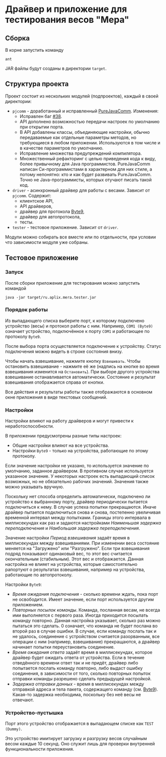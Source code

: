 Драйвер и приложение для тестирования весов "Мера"
==================================================

Сборка
------

В корне запустить команду

    ant

JAR файлы будут созданы в директории `target`.


Структура проекта
-----------------

Проект состоит из нескольких модулей (подпроектов), каждый в своей директории:

- `pjcomm` - доработанный и исправленный [PureJavaComm][]. Изменения:
    - Исправлен баг [#38](https://github.com/nyholku/purejavacomm/issues/38).
    - API дополнено возможностью передачи настроек по умолчанию при открытии
      порта.
    - В API добавлены классы, объединяющие настройки, обычно передаваемые как
      отдельные параметры методов, но требующиеся в любом приложении.
      Используются в том числе и в качестве параметров по умолчанию.
    - Исправление множества предупреждений компилятора.
    - Множественный рефакторинг с целью приведения кода к виду, более привычному
      для Java программистов. PureJavaComm написан Си-программистами в
      характерном для них стиле, а потому непонятно: кто и как будет развивать
      PureJavaComm. Точно не Java-программисты, которых отучают писать такой
      код.
- `driver` - асинхронный драйвер для работы с весами. Зависит от `pjcomm`.
  Содержит:
    - клиентское API,
    - API драйверов,
    - драйвер для протокола [Byte9][],
    - драйвер для автопротокола,
    - тесты.
- `tester` - тестовое приложение. Зависит от `driver`.

[PureJavaComm]: https://github.com/nyholku/purejavacomm
[Byte9]:        http://www.mera-device.ru/scales.pdf

Модули можно собирать все вместе или по отдельности, при условии что
зависимости модуля уже собраны.


Тестовое приложение
-------------------

### Запуск ###

После сборки приложение для тестирования можно запустить командой

    java -jar target/ru.aplix.mera.tester.jar


### Порядок работы ###

Из выпадающего списка выберите порт, к которому подключено устройство (весы)
и протокол работы с ним. Например, `COM1 (Byte9)` означает устройство,
подключённое к порту `COM1` и работающее по протоколу `Byte9`.

После выбора порта осуществляется подключение к устройству. Статус подключения
можно видеть в строке состояния внизу.

Чтобы начать взвешивание, нажмите кнопку `Взвешивать`. Чтобы остановить
взвешивание - нажмите её же (надпись на кнопке во время взвешивания изменится на
`Остановить`). При выборе другого устройства взвешивание останавливается
автоматически. Состояние и результат взвешивания отображается справа от кнопки.

Все действия и результаты работы также отображаются в основном окне приложения
в виде текстовых сообщений.


### Настройки ###

Настройки влияют на работу драйверов и могут привести к неработоспособности.

В приложении предусмотрены разные типы настроек:

- Общие настройки влияют на все устройства.
- Настройки `Byte9` - только на устройства, работающие по этому протоколу.

Если значение настройки не указано, то используется значение по умолчанию,
заданное драйвером. В противном случае используется указанное значение.
У некоторых настроек есть выпадающий список возможных, но не обязательно
рабочих значений. Значения также можно указывать вручную.

Поскольку нет способа определить автоматически, подключено ли устройство к
выбранному порту, драйвер периодически пытается подключиться к нему. В случае
успеха попытки прекращаются. Иначе драйвер пытается подключиться снова и снова,
постепенно увеличивая временной интервал между попытками. Границы этого
интервала в миллисекундах как раз и задаются настройками
*Наименьшая задержка переподключения* и *Наибольшая задержка переподключения*.

Значение настройки *Период взвешивания* задаёт время в миллисекундах между
взвешиваниями. При изменении веса состояние меняется на "Загружено" или
"Разгружено". Если три взвешивания подряд показывают одинаковый вес, то этот вес
считается окончательным (стабильным). Этот вес и отображается. Данная настройка
не влияет на устройства, которые самостоятельно рапортуют о результатах
взвешивания, например на устройства, работающие по автопротоколу.

Настройки `Byte9`:

- *Время ожидания подключения* - сколько времени ждать, пока порт не
  освободится. Имеет значение, если порт используется другим приложением.
- *Повторных посылок команды*. Команда, посланная весам, не всегда ими
  выполняется с первого раза. Иногда приходится посылать команду повторно.
  Данная настройка указывает, сколько раз можно пытаться это сделать.
  0 означает, что команда не будет послана во второй раз в случае ошибки.
  В случае, если команду послать так и не удалось, соединение с устройством
  считается разорванным, все операции с ним (например, взвешивание)
  прекращаются, а драйвер начинает попытки переустановить соединение.
- *Время ожидания ответа* задаёт время в миллисекундах, которое драйвер будет
  ожидать ответа от устройства. Если в течение отведённого времени ответ так и
  не придёт, драйвер либо попытается послать команду повторно, либо выдаст
  ошибку соединения, в зависимости от того, сколько повторных попыток отправки
  команды разрешено сделать предыдущей настройкой.
- *Задержка отправки данных* - время в миллисекундах между отправкой адреса и
  тела пакета, содержащего команду (см. [Byte9][]). Какая-то задержка
  необходима, поскольку без неё весы не отвечают.


### Устройство-пустышка ###

Порт этого устройство отображается в выпадающем списке как `TEST (Dummy)`.

Это устройство имитирует загрузку и разгрузку весов случайным весом каждые 10
секунд. Оно служит лишь для проверки внутренней функциональности приложения.
